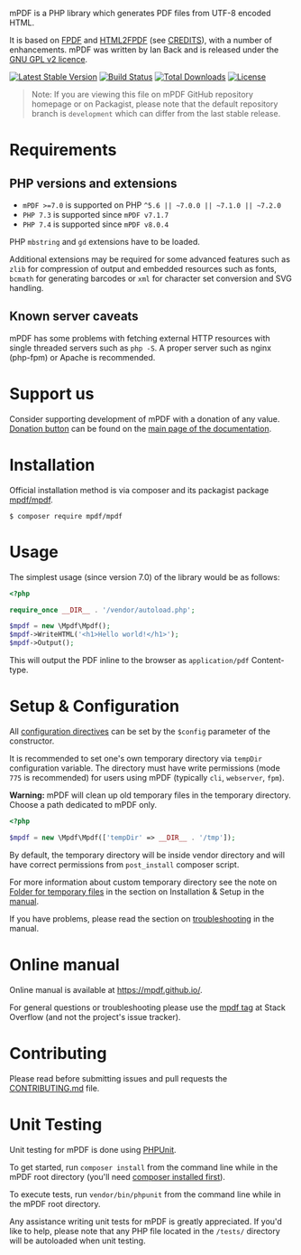mPDF is a PHP library which generates PDF files from UTF-8 encoded HTML.

It is based on [FPDF](http://www.fpdf.org/) and [HTML2FPDF](http://html2fpdf.sourceforge.net/)
(see [CREDITS](CREDITS.txt)), with a number of enhancements. mPDF was written by Ian Back and is released
under the [GNU GPL v2 licence](LICENSE.txt).

[![Latest Stable Version](https://poser.pugx.org/mpdf/mpdf/v/stable)](https://packagist.org/packages/mpdf/mpdf)
[![Build Status](https://travis-ci.org/mpdf/mpdf.svg?branch=development)](https://travis-ci.org/mpdf/mpdf)
[![Total Downloads](https://poser.pugx.org/mpdf/mpdf/downloads)](https://packagist.org/packages/mpdf/mpdf)
[![License](https://poser.pugx.org/mpdf/mpdf/license)](https://packagist.org/packages/mpdf/mpdf)


> Note: If you are viewing this file on mPDF GitHub repository homepage or on Packagist, please note that
> the default repository branch is `development` which can differ from the last stable release.

Requirements
============

PHP versions and extensions
---------------------------

- `mPDF >=7.0` is supported on PHP `^5.6 || ~7.0.0 || ~7.1.0 || ~7.2.0`
- `PHP 7.3` is supported since `mPDF v7.1.7`
- `PHP 7.4` is supported since `mPDF v8.0.4`


PHP `mbstring` and `gd` extensions have to be loaded.

Additional extensions may be required for some advanced features such as `zlib` for compression of output and
embedded resources such as fonts, `bcmath` for generating barcodes or `xml` for character set conversion
and SVG handling.

Known server caveats
--------------------

mPDF has some problems with fetching external HTTP resources with single threaded servers such as `php -S`. A proper
server such as nginx (php-fpm) or Apache is recommended.

Support us
==========

Consider supporting development of mPDF with a donation of any value. [Donation button][1] can be found on the
[main page of the documentation][1].

Installation
============

Official installation method is via composer and its packagist package [mpdf/mpdf](https://packagist.org/packages/mpdf/mpdf).

```
$ composer require mpdf/mpdf
```

Usage
=====

The simplest usage (since version 7.0) of the library would be as follows:

```php
<?php

require_once __DIR__ . '/vendor/autoload.php';

$mpdf = new \Mpdf\Mpdf();
$mpdf->WriteHTML('<h1>Hello world!</h1>');
$mpdf->Output();

```

This will output the PDF inline to the browser as `application/pdf` Content-type.

Setup & Configuration
=====================

All [configuration directives](https://mpdf.github.io/reference/mpdf-variables/overview.html) can
be set by the `$config` parameter of the constructor.

It is recommended to set one's own temporary directory via `tempDir` configuration variable.
The directory must have write permissions (mode `775` is recommended) for users using mPDF
(typically `cli`, `webserver`, `fpm`).

**Warning:** mPDF will clean up old temporary files in the temporary directory. Choose a path dedicated to mPDF only.


```php
<?php

$mpdf = new \Mpdf\Mpdf(['tempDir' => __DIR__ . '/tmp']);

```

By default, the temporary directory will be inside vendor directory and will have correct permissions from
`post_install` composer script.

For more information about custom temporary directory see the note on
[Folder for temporary files](https://mpdf.github.io/installation-setup/folders-for-temporary-files.html)
in the section on Installation & Setup in the [manual][1].

If you have problems, please read the section on
[troubleshooting](https://mpdf.github.io/troubleshooting/known-issues.html) in the manual.

Online manual
=============

Online manual is available at https://mpdf.github.io/.

For general questions or troubleshooting please use the [mpdf tag](https://stackoverflow.com/questions/tagged/mpdf) at Stack Overflow (and not the project's issue tracker).

Contributing
============

Please read before submitting issues and pull requests the [CONTRIBUTING.md](https://github.com/mpdf/mpdf/blob/development/.github/CONTRIBUTING.md) file.

Unit Testing
============

Unit testing for mPDF is done using [PHPUnit](https://phpunit.de/).

To get started, run `composer install` from the command line while in the mPDF root directory
(you'll need [composer installed first](https://getcomposer.org/download/)).

To execute tests, run `vendor/bin/phpunit` from the command line while in the mPDF root directory.

Any assistance writing unit tests for mPDF is greatly appreciated. If you'd like to help, please
note that any PHP file located in the `/tests/` directory will be autoloaded when unit testing.

[1]: https://mpdf.github.io
